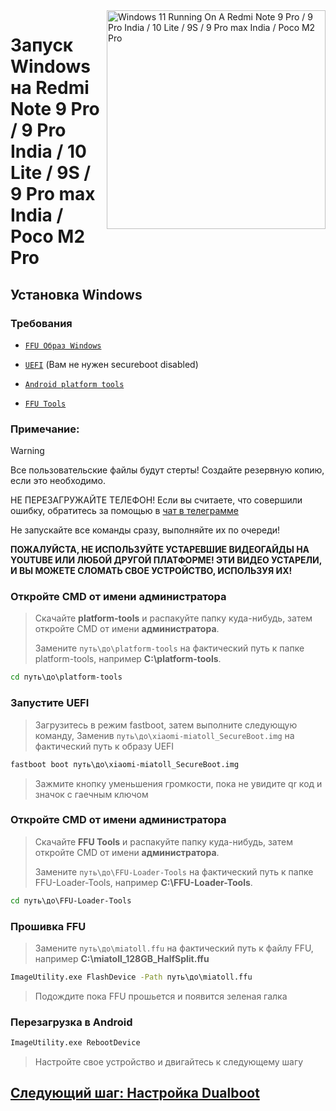 <img align="right" src="https://github.com/woa-miatoll/Port-Windows-11-Redmi-Note-9-Pro/blob/main/Miatoll.png" width="350" alt="Windows 11 Running On A Redmi Note 9 Pro / 9 Pro India / 10 Lite / 9S / 9 Pro max India / Poco M2 Pro">

# Запуск Windows на Redmi Note 9 Pro / 9 Pro India / 10 Lite / 9S / 9 Pro max India / Poco M2 Pro

## Установка Windows

### Требования
- [```FFU Образ Windows```](https://t.me/WoaMiatollFFU)

- [```UEFI```](https://github.com/woa-miatoll/Miatoll-Releases/releases/latest) (Вам не нужен secureboot disabled)

- [```Android platform tools```](https://developer.android.com/studio/releases/platform-tools)

- [```FFU Tools```](https://github.com/WOA-Project/SurfaceDuo-Guides/raw/main/Files/FFU-Loader-Tools.zip)

### Примечание:
> [!Warning]
> Все пользовательские файлы будут стерты! Создайте резервную копию, если это необходимо.
>
> НЕ ПЕРЕЗАГРУЖАЙТЕ ТЕЛЕФОН! Если вы считаете, что совершили ошибку, обратитесь за помощью в [чат в телеграмме](https://t.me/woamiatoll)
>
> Не запускайте все команды сразу, выполняйте их по очереди!
>
> **ПОЖАЛУЙСТА, НЕ ИСПОЛЬЗУЙТЕ УСТАРЕВШИЕ ВИДЕОГАЙДЫ НА YOUTUBE ИЛИ ЛЮБОЙ ДРУГОЙ ПЛАТФОРМЕ! ЭТИ ВИДЕО УСТАРЕЛИ, И ВЫ МОЖЕТЕ СЛОМАТЬ СВОЕ УСТРОЙСТВО, ИСПОЛЬЗУЯ ИХ!**

### Откройте CMD от имени администратора
> Скачайте **platform-tools** и распакуйте папку куда-нибудь, затем откройте CMD от имени **администратора**.
>
> Замените `путь\до\platform-tools` на фактический путь к папке platform-tools, например **C:\platform-tools**.
```cmd
cd путь\до\platform-tools
```

### Запустите UEFI
> Загрузитесь в режим fastboot, затем выполните следующую команду, Заменив `путь\до\xiaomi-miatoll_SecureBoot.img` на фактический путь к образу UEFI
```cmd
fastboot boot путь\до\xiaomi-miatoll_SecureBoot.img
```
> Зажмите кнопку уменьшения громкости, пока не увидите qr код и значок с гаечным ключом

### Откройте CMD от имени администратора
> Скачайте **FFU Tools** и распакуйте папку куда-нибудь, затем откройте CMD от имени **администратора**.
> 
> Замените `путь\до\FFU-Loader-Tools` на фактический путь к папке FFU-Loader-Tools, например **C:\FFU-Loader-Tools**.
```cmd
cd путь\до\FFU-Loader-Tools
```

### Прошивка FFU
> Замените `путь\до\miatoll.ffu` на фактический путь к файлу FFU, например
**C:\miatoll_128GB_HalfSplit.ffu**
```cmd
ImageUtility.exe FlashDevice -Path путь\до\miatoll.ffu
```
> Подождите пока FFU прошьется и появится зеленая галка

### Перезагрузка в Android
```cmd
ImageUtility.exe RebootDevice
```
> Настройте свое устройство и двигайтесь к следующему шагу

## [Следующий шаг: Настройка Dualboot](dualboot-ru.md)

